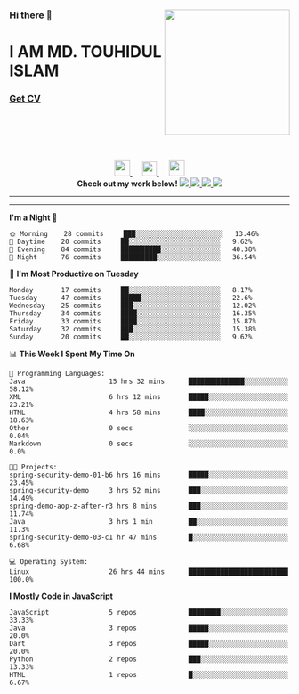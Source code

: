 <div>
<img align="right" width="225" height="225" src="https://touhid-jisan.github.io/img/about-us.png">
<div>
  <h3> </h3>
  <h3> </h3>
  <h3>Hi there 👋</h3>
  <h1>I AM MD. TOUHIDUL ISLAM</h1>
 <!-- <h3>Software Engineer</h3> -->
  <h3> <a href="https://touhid-jisan.github.io/pdf/Touhidul_Islam.pdf"><span>Get CV</span></a></h3>
</div>
</div>
<br/><br/><br/><br/><br/>

<div align="center">
  

  <a href= "https://www.instagram.com/touhid_jisan/">
    <img src="https://img.icons8.com/ios-glyphs/256/000000/instagram-new.svg" width="28px"/>
  </a>
  &emsp;
  <a href="https://www.linkedin.com/in/touhid-jisan/">
    <img src="https://img.icons8.com/ios-filled/256/000000/linkedin.svg" width="26px"/>
  </a>
  &emsp;
  <a href="http://touhid-jisan.github.io/">
    <img src="https://img.icons8.com/material/256/000000/globe--v1.png" width="28px"/>
  </a>
  <br> 
  <strong>Check out my work below!</strong>
    
  <a href="https://github.com/touhid-jisan">
    <img src="https://badges.pufler.dev/years/touhid-jisan?style=flat-square&color=black&logo=github">
  </a>
  <a href="https://github.com/touhid-jisan?tab=repositories">
    <img src="https://badges.pufler.dev/repos/touhid-jisan?style=flat-square&color=black&logo=github">
  </a>
  <a href="https://gist.github.com/touhid-jisan">
    <img src="https://badges.pufler.dev/gists/touhid-jisan?style=flat-square&color=black&logo=github">
  </a>
  <a href="https://github.com/touhid-jisan">
    <img src="https://badges.pufler.dev/commits/monthly/touhid-jisan?style=flat-square&color=black&logo=github">
  </a>
</div>
<hr><hr>
<!--
**touhid-jisan/touhid-jisan** is a ✨ _special_ ✨ repository because its `README.md` (this file) appears on your GitHub profile.

Here are some ideas to get you started:

- 🔭 I’m currently working on ...
- 🌱 I’m currently learning ...
- 👯 I’m looking to collaborate on ...
- 🤔 I’m looking for help with ...
- 💬 Ask me about ...
- 📫 How to reach me: ...
- 😄 Pronouns: ...
- ⚡ Fun fact: ...
-->

<!--START_SECTION:waka-->
**I'm a Night 🦉** 

```text
🌞 Morning    28 commits     ███░░░░░░░░░░░░░░░░░░░░░░   13.46% 
🌆 Daytime    20 commits     ██░░░░░░░░░░░░░░░░░░░░░░░   9.62% 
🌃 Evening    84 commits     ██████████░░░░░░░░░░░░░░░   40.38% 
🌙 Night      76 commits     █████████░░░░░░░░░░░░░░░░   36.54%

```
📅 **I'm Most Productive on Tuesday** 

```text
Monday       17 commits     ██░░░░░░░░░░░░░░░░░░░░░░░   8.17% 
Tuesday      47 commits     █████░░░░░░░░░░░░░░░░░░░░   22.6% 
Wednesday    25 commits     ███░░░░░░░░░░░░░░░░░░░░░░   12.02% 
Thursday     34 commits     ████░░░░░░░░░░░░░░░░░░░░░   16.35% 
Friday       33 commits     ████░░░░░░░░░░░░░░░░░░░░░   15.87% 
Saturday     32 commits     ███░░░░░░░░░░░░░░░░░░░░░░   15.38% 
Sunday       20 commits     ██░░░░░░░░░░░░░░░░░░░░░░░   9.62%

```


📊 **This Week I Spent My Time On** 

```text
💬 Programming Languages: 
Java                     15 hrs 32 mins      ██████████████░░░░░░░░░░░   58.12% 
XML                      6 hrs 12 mins       █████░░░░░░░░░░░░░░░░░░░░   23.21% 
HTML                     4 hrs 58 mins       ████░░░░░░░░░░░░░░░░░░░░░   18.63% 
Other                    0 secs              ░░░░░░░░░░░░░░░░░░░░░░░░░   0.04% 
Markdown                 0 secs              ░░░░░░░░░░░░░░░░░░░░░░░░░   0.0%

🐱‍💻 Projects: 
spring-security-demo-01-b6 hrs 16 mins       █████░░░░░░░░░░░░░░░░░░░░   23.45% 
spring-security-demo     3 hrs 52 mins       ███░░░░░░░░░░░░░░░░░░░░░░   14.49% 
spring-demo-aop-z-after-r3 hrs 8 mins        ███░░░░░░░░░░░░░░░░░░░░░░   11.74% 
Java                     3 hrs 1 min         ██░░░░░░░░░░░░░░░░░░░░░░░   11.3% 
spring-security-demo-03-c1 hr 47 mins        █░░░░░░░░░░░░░░░░░░░░░░░░   6.68%

💻 Operating System: 
Linux                    26 hrs 44 mins      █████████████████████████   100.0%

```

**I Mostly Code in JavaScript** 

```text
JavaScript               5 repos             ████████░░░░░░░░░░░░░░░░░   33.33% 
Java                     3 repos             █████░░░░░░░░░░░░░░░░░░░░   20.0% 
Dart                     3 repos             █████░░░░░░░░░░░░░░░░░░░░   20.0% 
Python                   2 repos             ███░░░░░░░░░░░░░░░░░░░░░░   13.33% 
HTML                     1 repos             █░░░░░░░░░░░░░░░░░░░░░░░░   6.67%

```



<!--END_SECTION:waka-->
